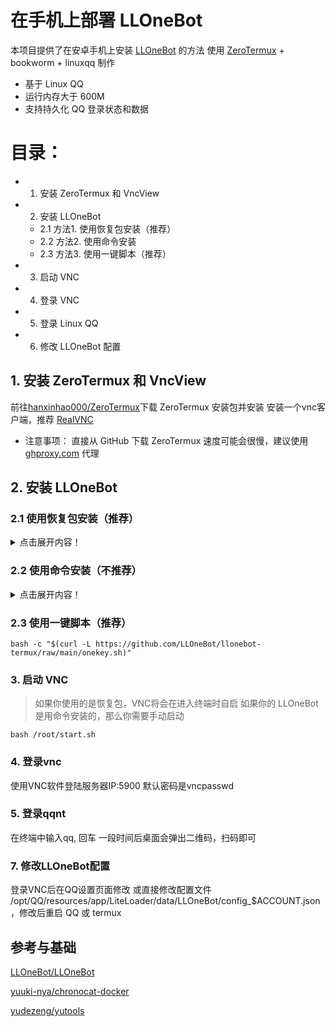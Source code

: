 # 在手机上部署 LLOneBot
本项目提供了在安卓手机上安装 [LLOneBot](https://github.com/LLOneBot/LLOneBot) 的方法
使用 [ZeroTermux](https://github.com/hanxinhao000/ZeroTermux) + bookworm + linuxqq 制作

- 基于 Linux QQ
- 运行内存大于 600M
- 支持持久化 QQ 登录状态和数据

# 目录：
- 1. 安装 ZeroTermux 和 VncView
- 2. 安装 LLOneBot
   * 2.1 方法1. 使用恢复包安装（推荐）
   * 2.2 方法2. 使用命令安装
   * 2.3 方法3. 使用一键脚本（推荐）
- 3. 启动 VNC
- 4. 登录 VNC
- 5. 登录 Linux QQ
- 6. 修改 LLOneBot 配置

## 1. 安装 ZeroTermux 和 VncView
前往[hanxinhao000/ZeroTermux](https://github.com/hanxinhao000/ZeroTermux/releases)下载 ZeroTermux 安装包并安装
安装一个vnc客户端，推荐 [RealVNC](https://play.google.com/store/apps/details?id=com.realvnc.viewer.android)

- 注意事项： 
   直接从 GitHub 下载 ZeroTermux 速度可能会很慢，建议使用 [ghproxy.com](https://ghproxy.com) 代理
    
## 2. 安装 LLOneBot

### 2.1 使用恢复包安装（推荐）

<details>
  <summary>点击展开内容！</summary>

#### 2.1.1 下载恢复包
前往 [Github releases](https://github.com/LLOneBot/llonebot-termux/releases) 下载 ZeroTermux 恢复包, 并将恢复包放在 手机的 `内部存储/xinhao/data/` 目录

- 注意事项： 
    - 恢复包要放在 `内部存储/xinhao/data/`目录或者 `/sdcard/xinhao/data`目录，否则在恢复容器的时候无法找到恢复包

#### 2.1.2 恢复容器
- 打开ZeroTermux
- 恢复
    进入ZeroTermux 点击音量上键 呼出菜单栏 点击菜单栏的 `备份/恢复` 选择下载的恢复包
    输入一个容器名字点击恢复 这个过程需要等待几分钟
- 切换容器
    再次点击音量上键， 呼出菜单栏，点击菜单栏的 `容器切换` 选择刚才创建的容器 询问你是否需要重启时， 选择立即重启，接下你将进入启动界面

- 注意事项：
    - 如果音量上键无法呼出菜单，说明你的ZeroTermux版本比较旧，可以使用右滑左侧的屏幕边缘来呼出菜单栏
</details>

### 2.2 使用命令安装（不推荐）
<details>
  <summary>点击展开内容！</summary>

#### 2.2.1 安装linux容器
   输入命令
   ```shell
   bash -c "$(curl -L https://github.com/LLOneBot/llonebot-termux/raw/main/debian.sh)"
   ```
#### 2.2.2 安装图形界面 
   ```shell
   # 进入容器
   bash bookworm-arm64.sh
   # 安装图形界面
   apt-get update && apt-get install -y \
    openbox \
    curl \
    unzip \
    x11vnc \
    xvfb \
    fluxbox \
    supervisor \
    libnotify4 \
    libnss3 \
    xdg-utils \
    libsecret-1-0 \
    libasound2 \
    fonts-wqy-zenhei \
    gnutls-bin && \    
    apt autoremove -y && \
    apt clean && \
    rm -rf \
    /var/lib/apt/lists/* \
    /tmp/* \
    /var/tmp/*
   ```
#### 2.2.3 安装 qq
   ```shell
   curl -o /root/linuxqq_3.2.5-21453_amd64.deb https://dldir1.qq.com/qqfile/qq/QQNT/852276c1/linuxqq_3.2.5-21453_amd64.deb && \
   dpkg -i /root/linuxqq_3.2.5-21453_amd64.deb && apt-get -f install -y && rm /root/linuxqq_3.2.5-21453_amd64.deb
   ```
#### 2.2.4 [安装liteloader](https://liteloaderqqnt.github.io/guide/install.html)
   ```shell
   curl -L -o /tmp/LiteLoaderQQNT.zip https://mirror.ghproxy.com/https://github.com/LiteLoaderQQNT/LiteLoaderQQNT/releases/download/1.0.3/LiteLoaderQQNT.zip && \
   mkdir -p /opt/QQ/resources/app/LiteLoader && \
   unzip /tmp/LiteLoaderQQNT.zip -d /opt/QQ/resources/app/LiteLoader && \
   sed -i '1s/^/require("\/opt\/QQ\/resources\/app\/LiteLoader");\n/' /opt/QQ/resources/app/app_launcher/index.js && \
   rm /tmp/LiteLoaderQQNT.zip
   ```
#### 2.2.4[安装LLOneBot](https://github.com/LLOneBot/LLOneBot)
   ```shell
   mkdir -p /opt/QQ/resources/app/LiteLoader/plugins/LLOneBot && \
   curl -L -o /tmp/LLOneBot.zip https://mirror.ghproxy.com/https://github.com/LLOneBot/LLOneBot/releases/download/v3.10.0/LLOneBot.zip && \
   unzip /tmp/LLOneBot.zip -d /opt/QQ/resources/app/LiteLoader/plugins/LLOneBot/ && \
   rm /tmp/LLOneBot.zip
   ```

#### 启动脚本
   ```shell
   #!/bin/bash
   service dbus start
   rm -f /tmp/.X1-lock
   export DISPLAY=:1
   Xvfb :1 -screen 0 720x512x16 &
   fluxbox &
   sleep 2
   x11vnc -display :1 -noxrecord -noxfixes -noxdamage -forever -rfbauth ~/.vnc/passwd &
   sleep 2
   x11vnc -storepasswd vncpasswd ~/.vnc/passwd
   sleep 2
   qq --no-sandbox &
   bash
   ```
</details>

### 2.3 使用一键脚本（推荐）
   ```shell
   bash -c "$(curl -L https://github.com/LLOneBot/llonebot-termux/raw/main/onekey.sh)"
   ```
### 3. 启动 VNC
>如果你使用的是恢复包，VNC将会在进入终端时自启
如果你的 LLOneBot 是用命令安装的，那么你需要手动启动
```shell
bash /root/start.sh
```

### 4. 登录vnc
使用VNC软件登陆服务器IP:5900 默认密码是vncpasswd

### 5. 登录qqnt
在终端中输入qq, 回车
一段时间后桌面会弹出二维码，扫码即可

### 7. 修改LLOneBot配置
登录VNC后在QQ设置页面修改
或直接修改配置文件 /opt/QQ/resources/app/LiteLoader/data/LLOneBot/config_$ACCOUNT.json，修改后重启 QQ 或 termux

## 参考与基础
[LLOneBot/LLOneBot](https://github.com/LLOneBot/LLOneBot)

[yuuki-nya/chronocat-docker](https://github.com/yuuki-nya/chronocat-docker/blob/main/Dockerfile)

[yudezeng/yutools](https://gitee.com/yudezeng/yutools)